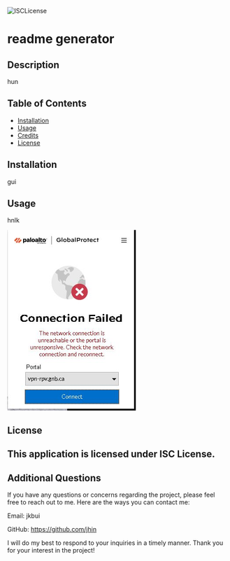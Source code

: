 
![ISCLicense](https://img.shields.io/badge/License-ISCLicense-Green)
# readme generator

## Description
hun

## Table of Contents

- [Installation](#installation) 
- [Usage](#usage)
- [Credits](#credits)
- [License](#license)

## Installation

gui
## Usage

hnlk

![](.\Capture.JPG)


## License

This application is licensed under ISC License.
---

## Additional Questions

If you have any questions or concerns regarding the project, please feel free to reach out to me. Here are the ways you can contact me:

Email: jkbui

GitHub: https://github.com/jhin

I will do my best to respond to your inquiries in a timely manner. Thank you for your interest in the project!

